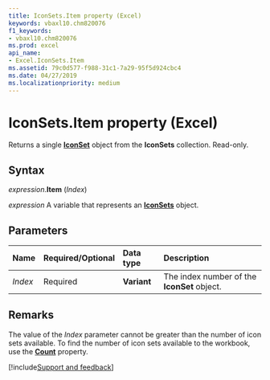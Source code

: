 ```yaml
---
title: IconSets.Item property (Excel)
keywords: vbaxl10.chm820076
f1_keywords:
- vbaxl10.chm820076
ms.prod: excel
api_name:
- Excel.IconSets.Item
ms.assetid: 79c0d577-f988-31c1-7a29-95f5d924cbc4
ms.date: 04/27/2019
ms.localizationpriority: medium
---
```



# IconSets.Item property (Excel)

Returns a single **[IconSet](Excel.IconSet.md)** object from the **IconSets** collection. Read-only.


## Syntax

_expression_.**Item** (_Index_)

_expression_ A variable that represents an **[IconSets](Excel.IconSets.md)** object.


## Parameters

|Name|Required/Optional|Data type|Description|
|:-----|:-----|:-----|:-----|
| _Index_|Required| **Variant**|The index number of the **IconSet** object.|


## Remarks

The value of the _Index_ parameter cannot be greater than the number of icon sets available. To find the number of icon sets available to the workbook, use the **[Count](excel.iconsets.count.md)** property.



[!include[Support and feedback](~/includes/feedback-boilerplate.md)]